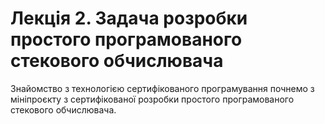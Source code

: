 <H1><b>Лекція 2. Задача розробки простого програмованого стекового обчислювача</b></H1>

Знайомство з технологією сертифікованого програмування почнемо з мініпроєкту з сертифікованої розробки простого програмованого стекового обчислювача.
